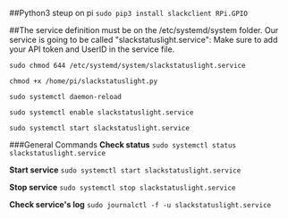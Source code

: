 ##Python3 steup on pi
`sudo pip3 install slackclient RPi.GPIO`

##The service definition must be on the /etc/systemd/system folder. Our service is going to be called "slackstatuslight.service":
Make sure to add your API token and UserID in the service file.

`sudo chmod 644 /etc/systemd/system/slackstatuslight.service`

`chmod +x /home/pi/slackstatuslight.py`

`sudo systemctl daemon-reload`

`sudo systemctl enable slackstatuslight.service`

`sudo systemctl start slackstatuslight.service`


###General Commands
**Check status**
`sudo systemctl status slackstatuslight.service`

**Start service**
`sudo systemctl start slackstatuslight.service`

**Stop service**
`sudo systemctl stop slackstatuslight.service`

**Check service's log**
`sudo journalctl -f -u slackstatuslight.service`